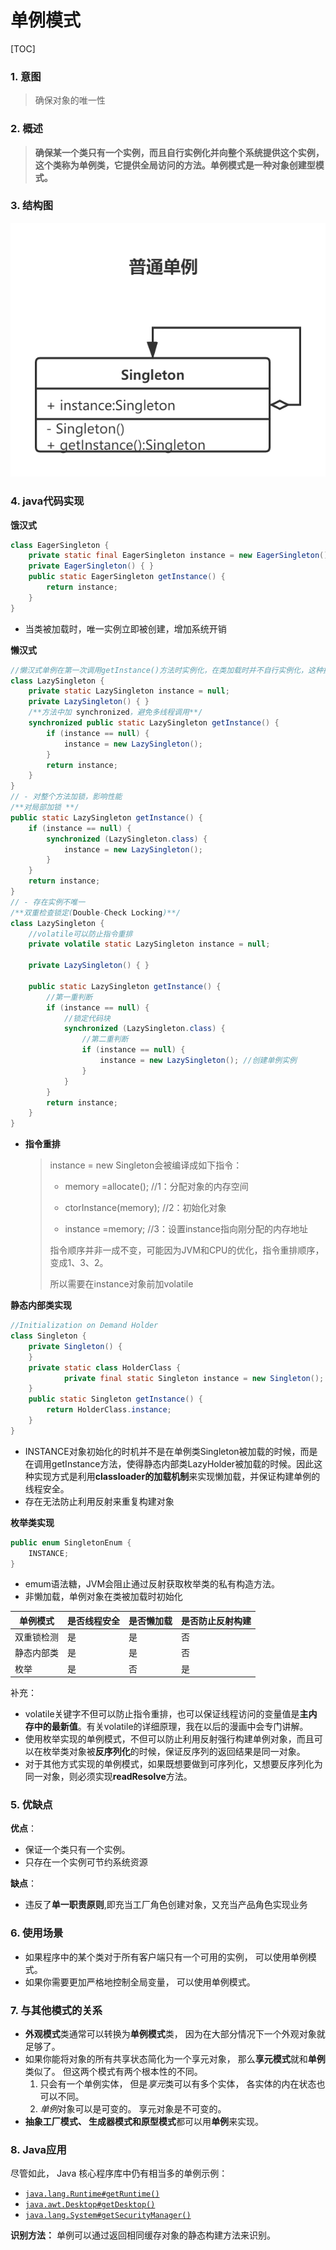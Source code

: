 # 单例模式

[TOC]

### 1. 意图

> 确保对象的唯一性

### 2. 概述

>**确保某一个类只有一个实例，而且自行实例化并向整个系统提供这个实例，这个类称为单例类，它提供全局访问的方法。单例模式是一种对象创建型模式。**

### 3. 结构图

![](img\4_单例模式_结构图.png)

### 4. java代码实现

**饿汉式**

```java
class EagerSingleton { 
    private static final EagerSingleton instance = new EagerSingleton(); 
    private EagerSingleton() { }
    public static EagerSingleton getInstance() {
        return instance; 
    }   
}
```

- 当类被加载时，唯一实例立即被创建，增加系统开销

**懒汉式**

```java
//懒汉式单例在第一次调用getInstance()方法时实例化，在类加载时并不自行实例化，这种技术又称为延迟加载(Lazy Load)技术
class LazySingleton { 
    private static LazySingleton instance = null; 
    private LazySingleton() { } 
    /**方法中加 synchronized，避免多线程调用**/
    synchronized public static LazySingleton getInstance() { 
        if (instance == null) {
            instance = new LazySingleton(); 
        }
        return instance; 
    }
}
// - 对整个方法加锁，影响性能
/**对局部加锁 **/
public static LazySingleton getInstance() { 
    if (instance == null) {
        synchronized (LazySingleton.class) {
            instance = new LazySingleton(); 
        }
    }
    return instance; 
}
// - 存在实例不唯一
/**双重检查锁定(Double-Check Locking)**/
class LazySingleton { 
    //volatile可以防止指令重排
    private volatile static LazySingleton instance = null; 
 
    private LazySingleton() { } 
 
    public static LazySingleton getInstance() { 
        //第一重判断
        if (instance == null) {
            //锁定代码块
            synchronized (LazySingleton.class) {
                //第二重判断
                if (instance == null) {
                    instance = new LazySingleton(); //创建单例实例
                }
            }
        }
        return instance; 
    }
}
```

- **指令重排**

  > instance = new Singleton会被编译成如下指令：
  >
  > - memory =allocate(); //1：分配对象的内存空间
  >
  > - ctorInstance(memory); //2：初始化对象
  >
  > - instance =memory; //3：设置instance指向刚分配的内存地址
  >
  > 指令顺序并非一成不变，可能因为JVM和CPU的优化，指令重排顺序，变成1、3、2。
  >
  > 所以需要在instance对象前加volatile

**静态内部类实现**

```java
//Initialization on Demand Holder
class Singleton {
	private Singleton() {
	}
	private static class HolderClass {
            private final static Singleton instance = new Singleton();
	}
	public static Singleton getInstance() {
	    return HolderClass.instance;
	}
}
```

- INSTANCE对象初始化的时机并不是在单例类Singleton被加载的时候，而是在调用getInstance方法，使得静态内部类LazyHolder被加载的时候。因此这种实现方式是利用**classloader的加载机制**来实现懒加载，并保证构建单例的线程安全。
- 存在无法防止利用反射来重复构建对象

**枚举类实现**

```java
public enum SingletonEnum {
    INSTANCE;
}
```

- emum语法糖，JVM会阻止通过反射获取枚举类的私有构造方法。
- 非懒加载，单例对象在类被加载时初始化

| 单例模式   | 是否线程安全 | 是否懒加载 | 是否防止反射构建 |
| ---------- | ------------ | ---------- | ---------------- |
| 双重锁检测 | 是           | 是         | 否               |
| 静态内部类 | 是           | 是         | 否               |
| 枚举       | 是           | 否         | 是               |

补充：

- volatile关键字不但可以防止指令重排，也可以保证线程访问的变量值是**主内存中的最新值**。有关volatile的详细原理，我在以后的漫画中会专门讲解。
- 使用枚举实现的单例模式，不但可以防止利用反射强行构建单例对象，而且可以在枚举类对象被**反序列化**的时候，保证反序列的返回结果是同一对象。
- 对于其他方式实现的单例模式，如果既想要做到可序列化，又想要反序列化为同一对象，则必须实现**readResolve**方法。

### 5. 优缺点

**优点**：

-  保证一个类只有一个实例。
- 只存在一个实例可节约系统资源

**缺点**：

- 违反了**单一职责原则**,即充当工厂角色创建对象，又充当产品角色实现业务



### 6. 使用场景

- 如果程序中的某个类对于所有客户端只有一个可用的实例， 可以使用单例模式。
-  如果你需要更加严格地控制全局变量， 可以使用单例模式。 

### 7. 与其他模式的关系

- **外观模式**类通常可以转换为**单例模式**类， 因为在大部分情况下一个外观对象就足够了。
- 如果你能将对象的所有共享状态简化为一个享元对象， 那么**享元模式**就和**单例**类似了。 但这两个模式有两个根本性的不同。
  1. 只会有一个单例实体， 但是*享元*类可以有多个实体， 各实体的内在状态也可以不同。
  2. *单例*对象可以是可变的。 享元对象是不可变的。
- **抽象工厂模式、 生成器模式和原型模式**都可以用**单例**来实现。

### 8. Java应用

尽管如此， Java 核心程序库中仍有相当多的单例示例：

- [`java.lang.Runtime#getRuntime()`](http://docs.oracle.com/javase/8/docs/api/java/lang/Runtime.html#getRuntime--)
- [`java.awt.Desktop#getDesktop()`](http://docs.oracle.com/javase/8/docs/api/java/awt/Desktop.html#getDesktop--)
- [`java.lang.System#getSecurityManager()`](http://docs.oracle.com/javase/8/docs/api/java/lang/System.html#getSecurityManager--)

**识别方法：** 单例可以通过返回相同缓存对象的静态构建方法来识别。